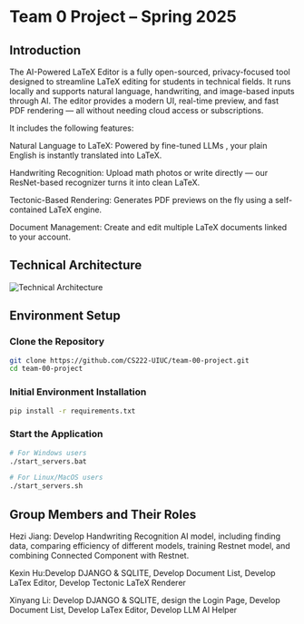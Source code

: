 # Team 0 Project – Spring 2025

## Introduction

The AI-Powered LaTeX Editor is a fully open-sourced, privacy-focused tool designed to streamline LaTeX editing for students in technical fields. It runs locally and supports natural language, handwriting, and image-based inputs through AI. The editor provides a modern UI, real-time preview, and fast PDF rendering — all without needing cloud access or subscriptions.

It includes the following features:

Natural Language to LaTeX: Powered by fine-tuned LLMs , your plain English is instantly translated into LaTeX.

Handwriting Recognition: Upload math photos or write directly — our ResNet-based recognizer turns it into clean LaTeX.

Tectonic-Based Rendering: Generates PDF previews on the fly using a self-contained LaTeX engine.

Document Management: Create and edit multiple LaTeX documents linked to your account.

## Technical Architecture

![Technical Architecture](https://github.com/user-attachments/assets/2eaa82e6-ba62-472e-ba68-697a5372a9e2)

## Environment Setup

### Clone the Repository

```bash
git clone https://github.com/CS222-UIUC/team-00-project.git
cd team-00-project
```

### Initial Environment Installation

```bash
pip install -r requirements.txt
```

### Start the Application

```bash
# For Windows users
./start_servers.bat

# For Linux/MacOS users
./start_servers.sh
```

## Group Members and Their Roles

Hezi Jiang: Develop Handwriting Recognition AI model, including finding data, comparing efficiency of different models, training Restnet model, and combining Connected Component with Restnet.

Kexin Hu:Develop DJANGO & SQLITE, Develop Document List, Develop LaTex Editor, Develop Tectonic LaTeX Renderer

Xinyang Li: Develop DJANGO & SQLITE, design the Login Page, Develop Document List, Develop LaTex Editor, Develop LLM AI Helper
